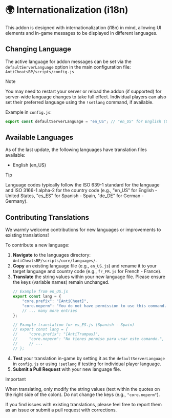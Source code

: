 # 🌍 Internationalization (i18n)

This addon is designed with internationalization (i18n) in mind, allowing UI elements and in-game messages to be displayed in different languages.

## Changing Language

The active language for addon messages can be set via the `defaultServerLanguage` option in the main configuration file:
`AntiCheatsBP/scripts/config.js`

> [!NOTE]
> You may need to restart your server or reload the addon (if supported) for server-wide language changes to take full effect. Individual players can also set their preferred language using the `!setlang` command, if available.

Example in `config.js`:
```javascript
export const defaultServerLanguage = "en_US"; // "en_US" for English (US), "es_ES" for Spanish (Spain), etc.
```

## Available Languages

As of the last update, the following languages have translation files available:
*   English (en_US)

> [!TIP]
> Language codes typically follow the ISO 639-1 standard for the language and ISO 3166-1 alpha-2 for the country code (e.g., "en_US" for English - United States, "es_ES" for Spanish - Spain, "de_DE" for German - Germany).

## Contributing Translations

We warmly welcome contributions for new languages or improvements to existing translations!

To contribute a new language:
1.  **Navigate** to the languages directory: `AntiCheatsBP/scripts/core/languages/`.
2.  **Copy** an existing language file (e.g., `en_US.js`) and rename it to your target language and country code (e.g., `fr_FR.js` for French - France).
3.  **Translate** the string values within your new language file. Please ensure the keys (variable names) remain unchanged.
    ```javascript
    // Example from en_US.js
    export const lang = {
        "core.prefix": "[AntiCheat]",
        "core.noperm": "You do not have permission to use this command.",
        // ... many more entries
    };

    // Example translation for es_ES.js (Spanish - Spain)
    // export const lang = {
    //     "core.prefix": "[AntiTrampas]",
    //     "core.noperm": "No tienes permiso para usar este comando.",
    //     // ...
    // };
    ```
4.  **Test** your translation in-game by setting it as the `defaultServerLanguage` in `config.js` or using `!setlang` if testing for individual player language.
5.  **Submit a Pull Request** with your new language file.

> [!IMPORTANT]
> When translating, only modify the string values (text within the quotes on the right side of the colon). Do not change the keys (e.g., `"core.noperm"`).

If you find issues with existing translations, please feel free to report them as an issue or submit a pull request with corrections.
